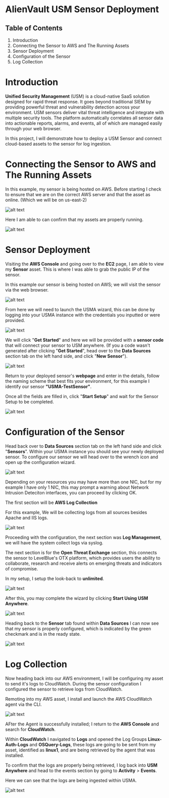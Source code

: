 # AlienVault USM Sensor Deployment

## Table of Contents
1. Introduction 
2. Connecting the Sensor to AWS and The Running Assets
3. Sensor Deployment
4. Configuration of the Sensor
5. Log Collection

# Introduction
**Unified Security Management** (USM) is a cloud-native SaaS solution designed for rapid threat response. It goes beyond traditional SIEM by providing powerful threat and vulnerability detection across your environment. USM sensors deliver vital threat intelligence and integrate with multiple security tools. The platform automatically correlates all sensor data into actionable reports, alarms, and events, all of which are managed easily through your web browser.

In this project, I will demonstrate how to deploy a USM Sensor and connect cloud-based assets to the sensor for log ingestion.

# Connecting the Sensor to AWS and The Running Assets

In this example, my sensor is being hosted on AWS. Before starting I check to ensure that we are on the correct AWS server and that the asset as online. (Which we will be on us-east-2)

![alt text](<assets/Making sure to be on the correct AWS Server.png>)

Here I am able to can confirm that my assets are properly running.

![alt text](<assets/Checking all instances are live.png>)

# Sensor Deployment

Visiting the **AWS Console** and going over to the **EC2** page, I am able to view my **Sensor** asset. This is where I was able to grab the public IP of the sensor. 

In this example our sensor is being hosted on AWS; we will visit the sensor via the web browser.

![alt text](<assets/Connecting AWS logs by connecting my AWS instance with the IPv4 Public address.png>)

From here we will need to launch the USMA wizard, this can be done by logging into your USMA instance with the credentials you inputted or were provided.

![alt text](<assets/Connecting to USMA.png>)

We will click "**Get Started**" and here we will be provided with a **sensor code** that will connect your sensor to USM anywhere. (If you a code wasn't generated after clicking "**Get Started**", head over to the **Data Sources** section tab on the left hand side, and click "**New Sensor**").


![alt text](<assets/Configuring a new sensor by generating a sensor authentication code.png>)

Return to your deployed sensor's **webpage** and enter in the details, follow the naming scheme that best fits your environment, for this example I identify our sensor **"USMA-TestSensor"**. 

Once all the fields are filled in, click "**Start Setup**" and wait for the Sensor Setup to be completed.

![alt text](<assets/Connecting to AWS Public sensor IP to intiate sensor connection to USMA with generated code.png>)

# Configuration of the Sensor

Head back over to **Data Sources** section tab on the left hand side and click "**Sensors**". Within your USMA instance you should see your newly deployed sensor. To configure our sensor we will head over to the wrench icon and open up the configuration wizard.

![alt text](<assets/Configuring new sensor within USMA.png>)

Depending on your resources you may have more than one NIC, but for my example I have only 1 NIC, this may prompt a warning about Network Intrusion Deteciton interfaces, you can proceed by clicking OK.

The first section will be **AWS Log Collection**

For this example, We will be collecting logs from all sources besides Apache and IIS logs.

![alt text](<assets/AWS Log Collection Settings.png>)

Proceeding with the configuration, the next section was **Log Management**, we will have the system collect logs via syslog.

The next section is for the **Open Threat Exchange** section, this connects the sensor to LevelBlue's OTX platform, which provides users the ability to collaborate, research and receive alerts on emerging threats and indicators of compromise. 

In my setup, I setup the look-back to **unlimited**.

![alt text](<assets/Configuring sensor to collect OTX pulses.png>)

After this, you may complete the wizard by clicking **Start Using USM Anywhere**. 

![alt text](<assets/19. USMA Sensor is now configured.png>)

Heading back to the **Sensor** tab found within **Data Sources** I can now see that my sensor is properly configured, which is indicated by the green checkmark and is in the ready state.

![alt text](<assets/confirmation of aws sensor configuration.png>)

# Log Collection

Now heading back into our AWS environment, I will be configuring my asset to send it's logs to CloudWatch. During the sensor configuration I configured the sensor to retrieve logs from CloudWatch.

Remoting into my AWS asset, I install and launch the AWS CloudWatch agent via the CLI.

![alt text](<assets/13. installing cloudwatch agent.png>)

AFter the Agent is successfully installed; I return to the **AWS Console** and search for **CloudWatch**. 

Within **CloudWatch** I navigated to **Logs** and opened the Log Groups **Linux-Auth-Logs** and **OSQuery-Logs**, these logs are going to be sent from my asset, identified as **linux1**, and are being retrieved by the agent that was installed.

To confirm that the logs are properly being retrieved, I log back into **USM Anywhere** and head to the events section by going to **Activity** > **Events**.

Here we can see that the logs are being ingested within USMA.

![alt text](<assets/14. Receiving Linux logs from AWS Cloudwatch.png>)

